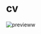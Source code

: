 # cv
![previeww](https://github.com/Vishallab/cv/assets/74778363/06418085-919a-472b-94fe-80bc1bff1627)
